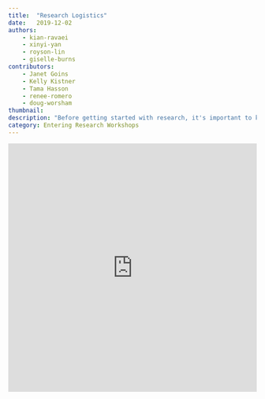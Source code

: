 ```yaml
---
title:  "Research Logistics"
date:   2019-12-02
authors:
    - kian-ravaei
    - xinyi-yan
    - royson-lin
    - giselle-burns
contributors:
    - Janet Goins
    - Kelly Kistner
    - Tama Hasson
    - renee-romero
    - doug-worsham
thumbnail: 
description: "Before getting started with research, it's important to know the difference between faculty- and student-led projects, as well as how to earn course credit for your research."
category: Entering Research Workshops
---
```

<!--H5P-->
<iframe src="https://ccle.ucla.edu/mod/hvp/embed.php?id=2528998" width="100%" height="505" frameborder="0" allowfullscreen="allowfullscreen"></iframe><script src="https://ccle.ucla.edu/mod/hvp/library/js/h5p-resizer.js" charset="UTF-8"></script>
